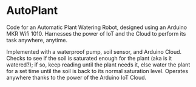 # AutoPlant
Code for an Automatic Plant Watering Robot, designed using an Arduino MKR Wifi 1010. Harnesses the power of IoT and the Cloud to perform its task anywhere, anytime.

Implemented with a waterproof pump, soil sensor, and Arduino Cloud. Checks to see if the soil is saturated enough for the plant (aka is it watered?); if so, keep reading until the plant needs it, else water the plant for a set time until the soil is back to its normal saturation level. Operates anywhere thanks to the power of the Arduino IoT Cloud.
